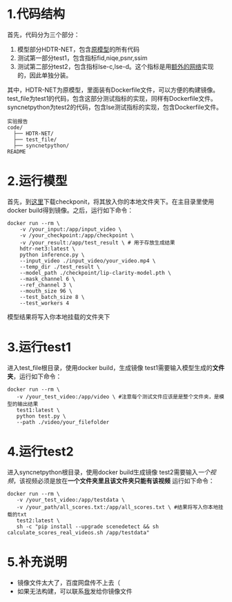 #  1.代码结构

首先，代码分为三个部分：

1. 模型部分HDTR-NET，包含[原模型](https://github.com/yylgoodlucky/HDTR-Net)的所有代码
2. 测试第一部分test1，包含指标fid,niqe,psnr,ssim
3. 测试第二部分test2，包含指标lse-c,lse-d。这个指标是用[额外的网络](https://github.com/Rudrabha/Wav2Lip/tree/master/evaluation)实现的，因此单独分装。

其中，HDTR-NET为原模型，里面装有Dockerfile文件，可以方便的构建镜像。
test_file为test1的代码，包含这部分测试指标的实现，同样有Dockerfile文件。
syncnetpython为test2的代码，包含lse测试指标的实现，包含Dockerfile文件。
```
实验报告
code/              
  ├── HDTR-NET/    
  ├── test_file/     
  ├── syncnetpython/   
README
```
# 2.运行模型

首先，到[这里](https://drive.google.com/drive/folders/1IGJpQVC2fbJJASoS7bbPdt722vSvMtHr?hl=zh-cn)下载checkponit，将其放入你的本地文件夹下。在主目录里使用docker build得到镜像。之后，运行如下命令：

```
docker run --rm \
    -v /your_input:/app/input_video \
    -v /your_checkpoint:/app/checkpoint \
    -v /your_result:/app/test_result \ # 用于存放生成结果
    hdtr-net3:latest \
    python inference.py \
    --input_video ./input_video/your_video.mp4 \
    --temp_dir ./test_result \
    --model_path ./checkpoint/lip-clarity-model.pth \
    --mask_channel 6 \
    --ref_channel 3 \
    --mouth_size 96 \
    --test_batch_size 8 \
    --test_workers 4
```
模型结果将写入你本地挂载的文件夹下

# 3.运行test1

进入test_file根目录，使用docker build，生成镜像
test1需要输入模型生成的**文件夹**，运行如下命令：


```
docker run --rm \
   -v /your_test_video:/app/video \ #注意每个测试文件应该是是整个文件夹，是模型的输出结果
   test1:latest \
   python test.py \
   --path ./video/your_filefolder
```

# 4.运行test2

进入syncnetpython根目录，使用docker build生成镜像
test2需要输入*一个视频*，该视频必须是放在**一个文件夹里且该文件夹只能有该视频**
运行如下命令：

```
docker run --rm \
   -v /your_test_video:/app/testdata \
   -v /your_path/all_scores.txt:/app/all_scores.txt \ #结果将写入你本地挂载的txt
   test2:latest \
   sh -c "pip install --upgrade scenedetect && sh calculate_scores_real_videos.sh /app/testdata"
```
# 5.补充说明

- 镜像文件太大了，百度网盘传不上去（
- 如果无法构建，可以联系[我](mailto:3557458017@qq.com)发给你镜像文件
